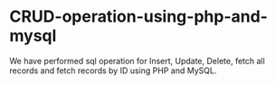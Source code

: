# CRUD-operation-using-php-and-mysql

We have performed sql operation for Insert, Update, Delete, fetch all records and fetch records by ID using PHP and MySQL.
